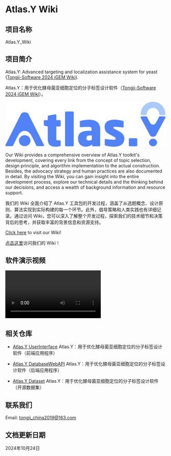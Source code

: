 # Atlas.Y Wiki

## 项目名称

Atlas.Y_Wiki

## 项目简介

Atlas.Y: Advanced targeting and localization assistance system for yeast ([Tongji-Software 2024 iGEM Wiki](https://2024.igem.wiki/tongji-software)).

Atlas.Y：用于优化酵母菌亚细胞定位的分子标签设计软件（[Tongji-Software 2024 iGEM Wiki](https://2024.igem.wiki/tongji-software)）。

![](assets/Logo.png)

Our Wiki provides a comprehensive overview of Atlas.Y toolkit's development, covering every link from the concept of topic selection, design principle, and algorithm implementation to the actual construction. Besides, the advocacy strategy and human practices are also documented in detail. By visiting the Wiki, you can gain insight into the entire development process, explore our technical details and the thinking behind our decisions, and access a wealth of background information and resource support.

我们的 Wiki 全面介绍了 Atlas.Y 工具包的开发过程，涵盖了从选题概念、设计原则、算法实现到实际构建的每一个环节。此外，倡导策略和人类实践也有详细记录。通过访问 Wiki，您可以深入了解整个开发过程，探索我们的技术细节和决策背后的思考，并获取丰富的背景信息和资源支持。

[Click here](https://2024.igem.wiki/tongji-software) to visit our Wiki!

[点击这里](https://2024.igem.wiki/tongji-software)访问我们的 Wiki！

## 软件演示视频

![](https://raw.githubusercontent.com/MinmusLin/Atlas.Y_Wiki/blob/main/SoftwareDemonstrationVideo.mp4)

## 相关仓库

* [Atlas.Y UserInterface](https://github.com/MinmusLin/Atlas.Y_UserInterface)
Atlas.Y：用于优化酵母菌亚细胞定位的分子标签设计软件（前端应用程序）

* [Atlas.Y DatabaseWebAPI](https://github.com/MinmusLin/Atlas.Y_DatabaseWebAPI)
Atlas.Y：用于优化酵母菌亚细胞定位的分子标签设计软件（后端应用程序）

* [Atlas.Y Dataset](https://github.com/MinmusLin/Atlas.Y_Dataset)
Atlas.Y：用于优化酵母菌亚细胞定位的分子标签设计软件（开源数据集）

## 联系我们

Email: tongji_china2019@163.com

## 文档更新日期

2024年10月24日